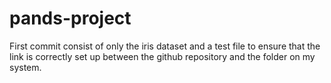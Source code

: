 # pands-project
First commit consist of only the iris dataset and a test file to ensure that the link is correctly set up between the github repository and the folder on my system.
